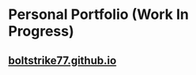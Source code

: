 # Personal Portfolio (Work In Progress)

## <a href="boltstrike77.github.io">boltstrike77.github.io</a>
